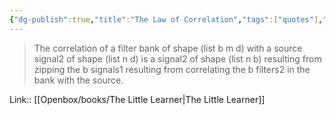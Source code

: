 ```yaml
---
{"dg-publish":true,"title":"The Law of Correlation","tags":["quotes"],"date":"2023-05-19T13:15:53+04:00","modified_at":"2023-07-23T21:42:37+03:00","dg-path":"/quotes/202305191315.md","permalink":"/quotes/202305191315/","dgPassFrontmatter":true}
---
```



> The correlation of a filter bank of shape (list b m d) with a source signal2 of shape (list n d) is a signal2 of shape (list n b) resulting from zipping the b signals1 resulting from correlating the b filters2 in the bank with the source.

Link:: [[Openbox/books/The Little Learner|The Little Learner]]
